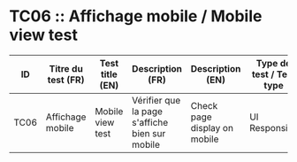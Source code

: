 TC06 :: Affichage mobile / Mobile view test
===========================================

| ID   | Titre du test (FR) | Test title (EN)  | Description (FR)                               | Description (EN)             | Type de test / Test type | Données de test / Test data | Résultat attendu (FR) | Expected result (EN) | Status |
|------|--------------------|------------------|------------------------------------------------|------------------------------|--------------------------|-----------------------------|-----------------------|----------------------|--------|
| TC06 | Affichage mobile   | Mobile view test | Vérifier que la page s'affiche bien sur mobile | Check page display on mobile | UI Responsive            | Résolution 375x812          | Affichage adaptatif   | Responsive layout    | Pass   |
